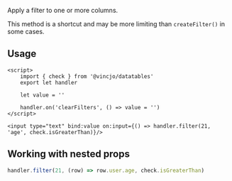 
Apply a filter to one or more columns.

This method is a shortcut and may be more limiting than `createFilter()` in some cases.

## Usage
```svelte
<script>
    import { check } from '@vincjo/datatables'
    export let handler

    let value = ''

    handler.on('clearFilters', () => value = '')
</script>

<input type="text" bind:value on:input={() => handler.filter(21, 'age', check.isGreaterThan)}/>
```

## Working with nested props

```ts
handler.filter(21, (row) => row.user.age, check.isGreaterThan)
```
